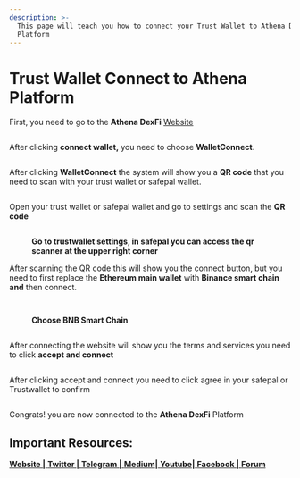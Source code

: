 ```yaml
---
description: >-
  This page will teach you how to connect your Trust Wallet to Athena DexFi
  Platform
---
```


# Trust Wallet Connect to Athena Platform

First, you need to go to the **Athena DexFi** [Website](https://athenadexfi.com/)

<figure><img src="../../../../.gitbook/assets/Untitled design (39).png" alt=""><figcaption></figcaption></figure>

After clicking **connect wallet,** you need to choose **WalletConnect**.

<figure><img src="../../../../.gitbook/assets/safepal.PNG" alt=""><figcaption></figcaption></figure>

After clicking **WalletConnect** the system will show you a **QR code** that you need to scan with your trust wallet or safepal wallet.

<figure><img src="../../../../.gitbook/assets/qr.PNG" alt=""><figcaption></figcaption></figure>

Open your trust wallet or safepal wallet and go to settings and scan the **QR code**

<figure><img src="../../../../.gitbook/assets/photo_2022-12-03_14-12-03 (2).jpg" alt=""><figcaption><p><strong>Go to trustwallet settings, in safepal you can access the qr scanner at the upper right corner</strong></p></figcaption></figure>

After scanning the QR code this will show you the connect button, but you need to first replace the **Ethereum main wallet** with **Binance smart chain and** then connect.

<figure><img src="../../../../.gitbook/assets/Add a subheading (1).png" alt=""><figcaption></figcaption></figure>

<figure><img src="../../../../.gitbook/assets/photo_2022-12-03_14-12-02 (2) (1).jpg" alt=""><figcaption><p><strong>Choose BNB Smart Chain</strong></p></figcaption></figure>

<figure><img src="../../../../.gitbook/assets/Add a subheading.png" alt=""><figcaption></figcaption></figure>

After connecting the website will show you the terms and services you need to click **accept and connect**

<figure><img src="../../../../.gitbook/assets/terms (1).PNG" alt=""><figcaption></figcaption></figure>

After clicking accept and connect you need to click agree in your safepal or Trustwallet to confirm

<figure><img src="../../../../.gitbook/assets/photo_2022-12-03_14-12-03 (4) (1).jpg" alt=""><figcaption></figcaption></figure>

Congrats! you are now connected to the **Athena DexFi** Platform

## Important Resources:

[**Website |** ](https://athenadexfi.io/)[**Twitter |** ](https://twitter.com/AthenaDexFi)[**Telegram |** ](https://t.me/AthenaDexFi)[**Medium|** ](https://medium.com/@AthenaDexFi)[**Youtube|** ](https://www.youtube.com/@AthenaDexFi)[**Facebook |** ](https://www.facebook.com/AthenaDexFi)[**Forum**](https://forum.athenacryptobank.io/)
